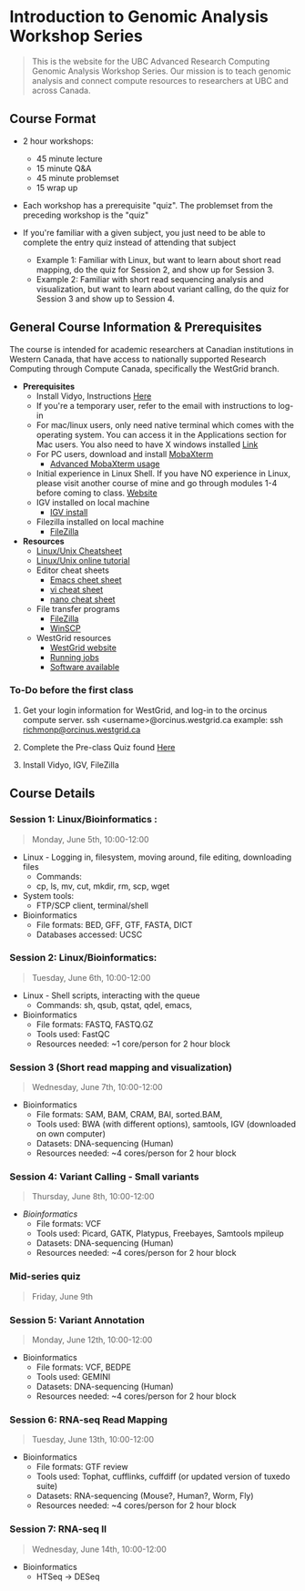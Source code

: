 # Introduction to Genomic Analysis Workshop Series
> This is the website for the UBC Advanced Research Computing Genomic Analysis Workshop Series.  Our mission is to teach genomic analysis and connect compute resources to researchers at UBC and across Canada. 

## Course Format
+ 2 hour workshops:
  + 45 minute lecture
  + 15 minute Q&A
  + 45 minute problemset
  + 15 wrap up

+ Each workshop has a prerequisite "quiz".  The problemset from the preceding workshop is the "quiz"

+ If you're familiar with a given subject, you just need to be able to complete the entry quiz instead of attending that subject
  + Example 1: Familiar with Linux, but want to learn about short read mapping, do the quiz for Session 2, and show up for Session 3. 
  + Example 2: Familiar with short read sequencing analysis and visualization, but want to learn about variant calling, do the quiz for Session 3 and show up to Session 4.
  
  


## General Course Information & Prerequisites
The course is intended for academic researchers at Canadian institutions in Western Canada, that have access to nationally supported Research Computing through Compute Canada, specifically the WestGrid branch.  
+ **Prerequisites**
  + Install Vidyo, Instructions [Here](https://github.com/Phillip-a-richmond/ARC-Bioinformatics-Training/blob/master/Vidyo_instructions.md)
  + If you're a temporary user, refer to the email with instructions to log-in
  + For mac/linux users, only need native terminal which comes with the operating system.  You can access it in the Applications section for Mac users.  You also need to have X windows installed [Link](https://www.xquartz.org/)
  + For PC users, download and install [MobaXterm](http://mobaxterm.mobatek.net/) 
    + [Advanced MobaXterm usage](https://www.youtube.com/watch?v=Gkl8LD1rwlU) 
  + Initial experience in Linux Shell.  If you have NO experience in Linux, please visit another course of mine and go through modules 1-4 before coming to class. [Website](http://phillip-a-richmond.github.io/Bioinformatics-Introductory-Analysis-Course/)
  + IGV installed on local machine 
    + [IGV install](https://www.broadinstitute.org/software/igv/log-in) 
  + Filezilla installed on local machine
    + [FileZilla](https://filezilla-project.org/)
+ **Resources**
    + [Linux/Unix Cheatsheet](https://github.com/Phillip-a-richmond/ARC-Bioinformatics-Training/blob/master/UnixCheatSheet.pdf) 
    + [Linux/Unix online tutorial](http://www.ee.surrey.ac.uk/Teaching/Unix/) 
    + Editor cheat sheets 
      + [Emacs cheet sheet](http://www.rgrjr.com/emacs/emacs_cheat.html) 
      + [vi cheat sheet](http://www.lagmonster.org/docs/vi.html) 
      + [nano cheat sheet](http://www.codexpedia.com/text-editor/nano-text-editor-command-cheatsheet/) 
    + File transfer programs  
      + [FileZilla](https://filezilla-project.org/)
      + [WinSCP](https://winscp.net/eng/download.php) 
    + WestGrid resources 
      + [WestGrid website](https://www.westgrid.ca/) 
      + [Running jobs](https://www.westgrid.ca/support/running_jobs) 
      + [Software available](https://www.westgrid.ca/support/software/) 
      

### To-Do before the first class
1. Get your login information for WestGrid, and log-in to the orcinus compute server.
ssh \<username\>@orcinus.westgrid.ca
example:
ssh richmonp@orcinus.westgrid.ca

2. Complete the Pre-class Quiz found [Here](https://github.com/Phillip-a-richmond/ARC-Bioinformatics-Training/blob/master/Pre-Course-Quiz.md)

3. Install Vidyo, IGV, FileZilla

## Course Details
### Session 1: Linux/Bioinformatics :
> Monday, June 5th, 10:00-12:00

+ Linux - Logging in, filesystem, moving around, file editing, downloading files
  + Commands:
  + cp, ls, mv, cut, mkdir, rm, scp, wget
+ System tools: 
  + FTP/SCP client, terminal/shell
+ Bioinformatics  
  + File formats: BED, GFF, GTF, FASTA, DICT
  + Databases accessed: UCSC
  
### Session 2: Linux/Bioinformatics:
> Tuesday, June 6th, 10:00-12:00

+ Linux - Shell scripts, interacting with the queue
  + Commands: sh, qsub, qstat, qdel, emacs, 
+ Bioinformatics  
  + File formats: FASTQ, FASTQ.GZ 
  + Tools used: FastQC 
  + Resources needed: ~1 core/person for 2 hour block  

### Session 3 (Short read mapping and visualization)
> Wednesday, June 7th, 10:00-12:00

+ Bioinformatics  
  + File formats: SAM, BAM, CRAM, BAI, sorted.BAM,
  + Tools used: BWA (with different options), samtools, IGV (downloaded on own computer)
  + Datasets: DNA-sequencing (Human)
  + Resources needed: ~4 cores/person for 2 hour block


### Session 4: Variant Calling - Small variants
> Thursday, June 8th, 10:00-12:00

+ *Bioinformatics*  
  + File formats: VCF
  + Tools used: Picard, GATK, Platypus, Freebayes, Samtools mpileup
  + Datasets: DNA-sequencing (Human)
  + Resources needed: ~4 cores/person for 2 hour block  


### Mid-series quiz
> Friday, June 9th


### Session 5: Variant Annotation
> Monday, June 12th, 10:00-12:00    
+ Bioinformatics
  + File formats: VCF, BEDPE
  + Tools used: GEMINI
  + Datasets: DNA-sequencing (Human)
  + Resources needed: ~4 cores/person for 2 hour block  

### Session 6: RNA-seq Read Mapping
> Tuesday, June 13th, 10:00-12:00
+ Bioinformatics
  + File formats: GTF review
  + Tools used: Tophat, cufflinks, cuffdiff (or updated version of tuxedo suite)
  + Datasets: RNA-sequencing (Mouse?, Human?, Worm, Fly)
  + Resources needed: ~4 cores/person for 2 hour block  

### Session 7: RNA-seq II
> Wednesday, June 14th, 10:00-12:00
+ Bioinformatics
  + HTSeq → DESeq  





